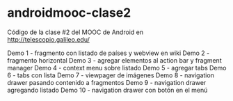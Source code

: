 androidmooc-clase2
==================

Código de la clase #2 del MOOC de Android en http://telescopio.galileo.edu/

Demo 1 - fragmento con listado de países y webview en wiki
Demo 2 - fragmento horizontal
Demo 3 - agregar elementos al action bar y fragment manager
Demo 4 - context menu sobre listado
Demo 5 - agregar tabs 
Demo 6 - tabs con lista
Demo 7 - viewpager de imágenes
Demo 8 - navigation drawer pasando contenido a fragmentos
Demo 9 - navigation drawer agregando listado
Demo 10 - navigation drawer con botón en el menú